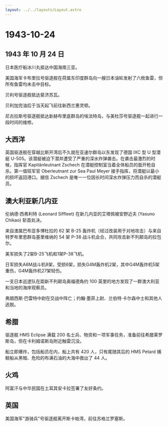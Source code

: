 ```yaml
---
layout: ../../layouts/Layout.astro
---
```


# 1943-10-24

## 1943 年 10 月 24 日

日本医疗船冰川丸抵达中国海南三亚。

美国海军卡布里拉号驱逐舰在荷属东印度群岛向一艘日本油轮发射了六枚鱼雷，但所有鱼雷均未击中目标。

贝利号驱逐舰抵达斐济苏瓦。

贝利加完油后于当天起飞前往新西兰惠灵顿。

尼古拉斯号驱逐舰抵达新赫布里底群岛的埃法特岛，与美杜莎号驱逐舰一起进行一段时间的维修。

## 大西洋

英国驱逐舰在穿越比斯开湾后不久就在亚速尔群岛以东发现了德国 IXC 型 U
型潜艇
U-505。该潜艇被迫下潜并遭受了严重的深水炸弹袭击。在袭击最激烈的时候，指挥官
Kapitänleutnant Zschech
在潜艇控制室当着全体船员的面开枪自杀。第一值班军官 Oberleutnant zur Sea
Paul Meyer 接手指挥，将潜艇以最小的损坏返回港口。据信 Zschech
是唯一一位因长时间深水炸弹压力而自杀的潜艇员。

## 澳大利亚新几内亚

伦纳德·西弗利特 (Leonard Siffleet) 在新几内亚的艾塔佩被安野近夫 (Yasuno
Chikao) 斩首处决。

来自澳属巴布亚多博杜拉的 62 架 B-25
轰炸机（经过改装用于对地攻击）与来自特罗布里恩群岛基里维纳的 54 架 P-38
战斗机会合，共同攻击新不列颠岛的拉包尔。

美军损失了2架B-25飞机和1架P-38飞机。

日军损失A6M战斗机8架，受损6架，损失G4M轰炸机2架，其中G4M轰炸机5架重伤，G4M轰炸机27架轻伤。

一支日本巡逻队在距新不列颠岛奥福德角约 100
英里的地方发现了一群澳大利亚和当地的海岸观察员。

弗朗西斯·巴雷特中尉在交战中阵亡；约翰·墨菲上尉、兰伯特·卡尔森中士和其他人逃脱。

## 希腊

驱逐舰 HMS Eclipse 满载 200
名士兵、物资和一项军事任务，准备前往希腊莱罗斯岛，但在卡利姆诺斯岛附近触雷沉没。

船立即爆炸，包括船员在内，船上共有 420 人，只有尾随其后的 HMS Petard
捕鲸船从黑暗、危险的布满石油的大海中救出了 44 人。

## 火鸡

阿富汗与中华民国在土耳其安卡拉签署了友好条约。

## 英国

美国海军"游骑兵"号驱逐舰离开斯卡帕湾，前往苏格兰罗塞斯。